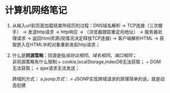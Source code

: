 # 计算机网络笔记  

1. 从输入url到页面加载结束所经历的过程：DNS域名解析 -> TCP连接（三次握手） -> 发送http请求 -> http响应 ->  （浏览器跟踪重定向地址） -> 服务器处理请求 -> 返回html资源(视情况决定释放TCP连接) -> 客户端解析HTML -> 获取嵌入在HTML中的对象重新发起http请求；

2. 什么是**同源策略**：同源是指*指协议相同*，*域名相同*，*端口相同*；  
	非同源策略有什么限制:+ cookie,localStorage,indexDB无法获取；
						+ DOM无法获取；
						+ ajax请求无法发送；
						
   跨域的方式：
		a.*jsonp方式*：
		> JSONP实现跨域请求的原理简单的说，就是动态创建<script>标签，然后利用<script>的src 不受同源策略约束来跨域获取数据。
	```<!DOCTYPE html>
		<html lang="en">
		<head>
			<meta charset="UTF-8">
			<title>JSONP实现跨域2</title>
		</head>
		<body>
			<div id="mydiv">
				<button id="btn">点击</button>
			</div>
		</body>
		<script type="text/javascript">
			function handleResponse(response){
					console.log(response);
			}
		</script>
		<script type="text/javascript">
			window.onload = function() {

			var oBtn = document.getElementById('btn');

			oBtn.onclick = function() {     

				var script = document.createElement("script");
				script.src = "https://api.douban.com/v2/book/search?q=javascript&count=1&callback=handleResponse";
				document.body.insertBefore(script, document.body.firstChild);   
			};
		};
		</script>
		</html>
	```
	
	b.*图像ping的方式*
	> 这种方式是使用<img>标签，因为网页中加载图片不需要考虑跨步跨域的问题,使用Image对象的onload和onerror事件处理程序来确定是否接受到了响应，这个技术是在线广告跟踪浏览量的主要方式。限制：只能发送GET请求；无法访问服务器返回的响应文本；
	```var img = new Image();
	img.onload = img.onerror = function (){
		alert("Done!);
	}
	img.src = "http://www.example.com/test?name=yeejone";
	```
	
	c.*CORS(跨域资源共享)*
	> 实现CORS通信的关键是服务器。只要服务器实现了CORS接口，就可以跨源通信。
	
	d.*webSocket*
	vue,react跨域：
	> 在vue项目和react项目中的config文件中，都有一个proxy代理设置，这个就是用来在开发环境下进行跨域的。对其进行设置就能实现跨域。
	```
		module.exports = {
		  dev: {
			env: {
			  NODE_ENV: '"development"'
			},
			//proxy

		   // 只能在开发环境中进行跨域，上线了要进行反向代理nginx设置
			 proxyTable: {
			   //这里理解成用‘/api’代替target里面的地址，后面组件中我们掉接口时直接用api代替 比如我要调用'http://40.00.100.100:3002/user/add'，直接写‘/api/user/add’即可
			  '/api': {
				 target: 'http://news.baidu.com',//你要跨域的网址  比如  'http://news.baidu.com',
				secure: true,  // 如果是https接口，需要配置这个参数
				changeOrigin: true,//这个参数是用来回避跨站问题的，配置完之后发请求时会自动修改http header里面的host，但是不会修改别的
				pathRewrite: {
				  '^/api': '/api'//路径的替换规则
				  //这里的配置是正则表达式，以/api开头的将会被用用‘/api’替换掉，假如后台文档的接口是 /api/list/xxx
				  //前端api接口写：axios.get('/api/list/xxx') ， 被处理之后实际访问的是：http://news.baidu.com/api/list/xxx
				}
			  }
			}
	```
   
3. http与https的区别：
	> HTTP报文是包裹在TCP报文中发送的，服务器端收到TCP报文时会解包提取出HTTP报文。但是这个过程中存在一定的风险，HTTP报文是明文，如果中间被截取的话会存在一些信息泄露的风险。那么在进入TCP报文之前对HTTP做一次加密就可以解决这个问题了。HTTPS协议的本质就是HTTP + SSL(or TLS)。在HTTP报文进入TCP报文之前，先使用SSL对HTTP报文进行加密。从网络的层级结构看它位于HTTP协议与TCP协议之间。

4. cookie sessionStorage localStorage的区别：
	> cookie 它很小，最大限制为4kb左右（每个域名下的cookie 的大小最大为4KB，每个域名下的cookie数量最多为20个（但很多浏览器厂商在具体实现时支持大于20个）。），它的主要用途有保存登录信息，比如你登录某个网站市场可以看到“记住密码”，这通常就是通过在 Cookie 中存入一段辨别用户身份的数据来实现的。
	```
		document.cookie = "test1=myCookie1;"
		document.cookie = "test2=myCookie2; domain=.google.com.hk; path=/webhp"
		document.cookie = "test3=myCookie3; domain=.google.com.hk; expires=Sat, 04 Nov 2017 16:00:00 GMT; secure"
		document.cookie = "test4=myCookie4; domain=.google.com.hk; max-age=10800;"
	```
	> sessionStorage 严格用于一个浏览器会话中存储数据，因为数据在浏览器关闭后会立即删除
	> localStorage 则用于跨会话持久化地存储数据。
	

5. TCP三次握手和四次挥手：
	> 三次握手发生在建立tcp连接的时候：a.客户端发送连接请求报文（SYN）b. 服务端接受连接后回复ACK报文，并为这次连接分配资源 c. 客户端接收到ACK报文后也向Server段发生ACK报文，并分配资源，这样TCP连接就建立了；
	> 四次挥手发生在断开tcp连接的时候：假设Client端发起中断连接请求，也就是发送FIN报文。Server端接到FIN报文后，意思是说"我Client端没有数据要发给你了"，但是如果你还有数据没有发送完成，则不必急着关闭Socket，可以继续发送数据。所以你先发送ACK，"告诉Client端，你的请求我收到了，但是我还没准备好，请继续你等我的消息"。这个时候Client端就进入FIN_WAIT状态，继续等待Server端的FIN报文。当Server端确定数据已发送完成，则向Client端发送FIN报文，"告诉Client端，好了，我这边数据发完了，准备好关闭连接了"。Client端收到FIN报文后，"就知道可以关闭连接了，但是他还是不相信网络，怕Server端不知道要关闭，所以发送ACK后进入TIME_WAIT状态，如果Server端没有收到ACK则可以重传。“，Server端收到ACK后，"就知道可以断开连接了"。Client端等待了2MSL后依然没有收到回复，则证明Server端已正常关闭，那好，我Client端也可以关闭连接了。Ok，TCP连接就这样关闭了！
6. GET和POST的区别：
	> 1.对参数的数据类型，GET只接受ASCII字符，而POST没有限制，允许二进制。
	  2.GET请求数据有大小限制，最大是2048个字符，POST参数数据是没有限制的。
	  3.GET在浏览器回退/刷新时是无害的，而POST会再次提交请求。
	  4.POST 比 GET 更安全，因为GET参数直接暴露在URL上，POST参数在HTTP消息主体中，而且不会被保存在浏览器历史或 web 服务器日志中。
	  5.GET请求会被浏览器自动缓存，而post不会；
	  6.GET请求的参数会保留在历史记录中，而post不会；
	  7.GET请求可被收藏为书签，POST不能。
7. 需要了解的状态码：
   > 304 相当于可以从缓存中读取请求的资源。自从上次请求后，请求的网页未修改过。服务器返回此响应时，不会返回网页内容。如果网页自请求者上次请求后再也没有更改过，您应将服务器配置为返回此响应（称为 If-Modified-Since HTTP 标头）。服务器可以告诉 Googlebot 自从上次抓取后网页没有变更，进而节省带宽和开销。  
   > 301 请求的网页已永久移动到新位置.  
   > 302 (临时移动)服务器目前从不同位置的网页响应请求，但请求者应继续使用原有位置来响应以后的请求。  
   > 503 服务器目前无法使用（由于超载或停机维护）。通常，这只是暂时状态。
   > 403 可以简单的理解为没有权限访问此站，服务器收到请求但拒绝提供服务。   
   > 100(继续) 请求者应当继续提出请求。服务器返回此代码则意味着，服务器已收到了请求的第一部分，现正在等待接收其余部分。  
   > 101(切换协议) 请求者已要求服务器切换协议，服务器已确认并准备进行切换。  
   > 204 成功状态响应码表示目前请求成功，但客户端不需要更新其现有页面；使用惯例是，在 PUT 请求中进行资源更新，但是不需要改变当前展示给用户的页面，那么返回 204 No Content。如果新创建了资源，那么返回 201 Created 。如果页面需要更新以反映更新后的资源，那么需要返回 200 。
   > 429 在HTTP协议中，响应状态码  429 Too Many Requests 表示在一定的时间内用户发送了太多的请求，即超出了“频次限制”。

8. TCP和IP的区别：TCP负责数据的传输，而IP负责逻辑地址。换句话说，IP包含了地址，而TCP保证了数据传输到该地址。  
9. 网络分层：（1）应用层（2）传输层（3）网络层（4）数据链路层（5）物理层  
	     OSI类型的分层：（1）物理层（功能：传输信息的介质规格、将数据以实体呈现并传输的规格、接头规格）  
	     （2）数据链路层（功能：同步、查错、制定MAC方法）  
	     （3）网络层（功能：定址、选择传送路径、路由选择）  
	     （4）传输层（功能：编定序号、控制数据流量、查错与错误处理，确保数据可靠、顺序、无错地从A点到传输到B 点）  
	     （5）会话层（功能：负责在网络中的两节点之间建立和维持通信。）  
	     （6）表示层（功能：内码转换、压缩与解压缩、加密与解密,充当应用程序和网络之间的“翻译官”角色。）  
	     （7）应用层（功能：指网络操作系统和具体的应用程序，对应WWW服务器、FTP服务器等应用软件　）  
10. 几种应用层协议：SMTP：简单邮件传输协议  
		   FTP：文件传输协议  
		   SNMP：简单网络管理协议  
		   TELNET：远程登录协议
11. web端缓存：[web缓存](http://www.alloyteam.com/2016/03/discussion-on-web-caching/)  
		[强缓存&&协商缓存](https://segmentfault.com/a/1190000008956069)  
		[细节分析版](https://mp.weixin.qq.com/s/qOMO0LIdA47j3RjhbCWUEQ?utm_source=caibaojian.com)  
12. http 各个版本介绍：[HTTP/1.0、HTTP/1.1、HTTP/2、HTTPS](https://zhuanlan.zhihu.com/p/43787334)	

